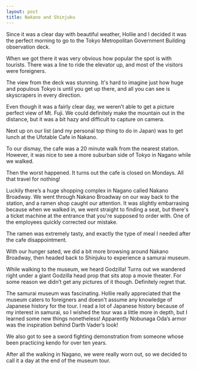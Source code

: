 ```yaml
---
layout: post
title: Nakano and Shinjuku
---
```


Since it was a clear day with beautiful weather, Hollie and I decided it was the perfect morning to go to the Tokyo Metropolitan Government Building observation deck.

When we got there it was very obvious how popular the spot is with tourists. There was a line to ride the elevator up, and most of the visitors were foreigners.

The view from the deck was stunning. It's hard to imagine just how huge and populous Tokyo is until you get up there, and all you can see is skyscrapers in every direction.

Even though it was a fairly clear day, we weren’t able to get a picture perfect view of Mt. Fuji. We could definitely make the mountain out in the distance, but it was a bit hazy and difficult to capture on camera.

Next up on our list (and my personal top thing to do in Japan) was to get lunch at the Ufotable Cafe in Nakano.

To our dismay, the cafe was a 20 minute walk from the nearest station. However, it was nice to see a more suburban side of Tokyo in Nagano while we walked.

Then the worst happened. It turns out the cafe is closed on Mondays. All that travel for nothing!

Luckily there’s a huge shopping complex in Nagano called Nakano Broadway. We went through Nakano Broadway on our way back to the station, and a ramen shop caught our attention. It was slightly embarrasing because when we walked in, we went straight to finding a seat, but there's a ticket machine at the entrance that you're supposed to order with. One of the employees quickly corrected our mistake.

The ramen was extremely tasty, and exactly the type of meal I needed after the cafe disappointment.

With our hunger sated, we did a bit more browsing around Nakano Broadway, then headed back to Shinjuku to experience a samurai museum.

While walking to the museum, we heard Godzilla! Turns out we wandered right under a giant Godzilla head prop that sits atop a movie theater. For some reason we didn’t get any pictures of it though. Definitely regret that.

The samurai museum was fascinating. Hollie really appreciated that the museum caters to foreigners and doesn't assume any knowledge of Japanese history for the tour. I read a lot of Japanese history because of my interest in samurai, so I wished the tour was a little more in depth, but I learned some new things nonetheless! Apparently Nobunaga Oda’s armor was the inspiration behind Darth Vader’s look!

We also got to see a sword fighting demonstration from someone whose been practicing kendo for over ten years.

After all the walking in Nagano, we were really worn out, so we decided to call it a day at the end of the museum tour.